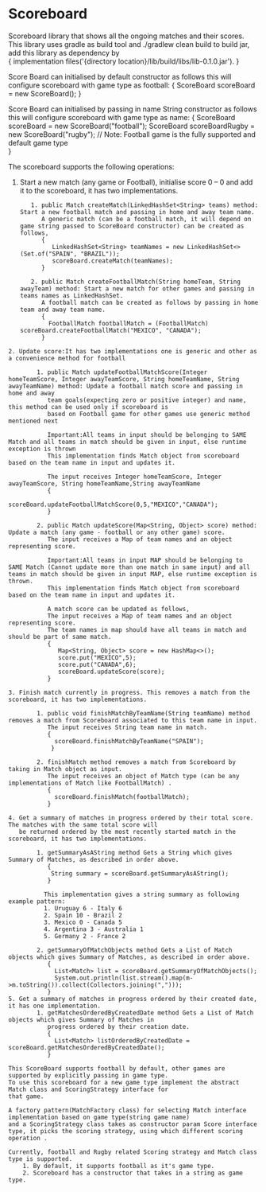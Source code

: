# Scoreboard
 Scoreboard library that shows all the ongoing matches and their scores.
 This library uses gradle as build tool and ./gradlew clean build to build jar, add this library as dependency by 	
 {
  implementation files('{directory location}/lib/build/libs/lib-0.1.0.jar').
 }
 
 Score Board can initialised by default constructor as follows this will configure scoreboard with game type as football:
 {
  ScoreBoard scoreBoard = new ScoreBoard(); 
 }
 
 Score Board can initialised by passing in name String constructor as follows this will configure scoreboard with game type as name: 
  {
   ScoreBoard scoreBoard = new ScoreBoard("football"); 
   ScoreBoard scoreBoardRugby = new ScoreBoard("rugby"); // Note: Football game is the fully supported and default game type  
  }
  
  The scoreboard supports the following operations:
  1. Start a new match (any game or Football), initialise score 0 – 0 and add it to the scoreboard, it has two implementations.
            
            1. public Match createMatch(LinkedHashSet<String> teams) method: Start a new football match and passing in home and away team name.            
               A generic match (can be a football match, it will depend on game string passed to ScoreBoard constructor) can be created as follows,
               { 
                  LinkedHashSet<String> teamNames = new LinkedHashSet<>(Set.of("SPAIN", "BRAZIL"));
                  scoreBoard.createMatch(teamNames); 
               }
                 
            2. public Match createFootballMatch(String homeTeam, String awayTeam) method: Start a new match for other games and passing in teams names as LinkedHashSet.
               A football match can be created as follows by passing in home team and away team name.
               { 
                 FootballMatch footballMatch = (FootballMatch) scoreBoard.createFootballMatch("MEXICO", "CANADA");
               }   


           
    2. Update score:It has two implementations one is generic and other as a convenience method for football
            
            1. public Match updateFootballMatchScore(Integer homeTeamScore, Integer awayTeamScore, String homeTeamName, String awayTeamName) method: Update a football match score and passing in home and away
               team goals(expecting zero or positive integer) and name, this method can be used only if scoreboard is
               based on Football game for other games use generic method mentioned next
               
               Important:All teams in input should be belonging to SAME Match and all teams in match should be given in input, else runtime exception is thrown
               This implementation finds Match object from scoreboard based on the team name in input and updates it.
               
               The input receives Integer homeTeamScore, Integer awayTeamScore, String homeTeamName,String awayTeamName
               {
                  scoreBoard.updateFootballMatchScore(0,5,"MEXICO","CANADA");
               }
                
            2. public Match updateScore(Map<String, Object> score) method: Update a match (any game - football or any other game) score.
               The input receives a Map of team names and an object representing score.
               
               Important:All teams in input MAP should be belonging to SAME Match (Cannot update more than one match in same input) and all teams in match should be given in input MAP, else runtime exception is thrown.
               This implementation finds Match object from scoreboard based on the team name in input and updates it.
                              
               A match score can be updated as follows,
               The input receives a Map of team names and an object representing score.
               The team names in map should have all teams in match and should be part of same match.
               { 
                  Map<String, Object> score = new HashMap<>();
                  score.put("MEXICO",5);
                  score.put("CANADA",6);
                  scoreBoard.updateScore(score);  
               }
               
    3. Finish match currently in progress. This removes a match from the scoreboard, it has two implementations.

            1. public void finishMatchByTeamName(String teamName) method removes a match from Scoreboard associated to this team name in input.
               The input receives String team name in match.
               {
                 scoreBoard.finishMatchByTeamName("SPAIN");
                }
                
            2. finishMatch method removes a match from Scoreboard by taking in Match object as input.   
               The input receives an object of Match type (can be any implementations of Match like FootballMatch) .  
               {
                 scoreBoard.finishMatch(footballMatch);
               }
  
    4. Get a summary of matches in progress ordered by their total score. The matches with the same total score will
       be returned ordered by the most recently started match in the scoreboard, it has two implementations.
       
            1. getSummaryAsAString method Gets a String which gives Summary of Matches, as described in order above.
               {
                String summary = scoreBoard.getSummaryAsAString(); 
               }
               
              This implementation gives a string summary as following example pattern:
              1. Uruguay 6 - Italy 6
              2. Spain 10 - Brazil 2
              3. Mexico 0 - Canada 5
              4. Argentina 3 - Australia 1
              5. Germany 2 - France 2
            
            2. getSummaryOfMatchObjects method Gets a List of Match objects which gives Summary of Matches, as described in order above.
               {
                 List<Match> list = scoreBoard.getSummaryOfMatchObjects();
                 System.out.println(list.stream().map(m->m.toString()).collect(Collectors.joining(",")));
               }
    5. Get a summary of matches in progress ordered by their created date, it has one implementation.
            1. getMatchesOrderedByCreatedDate method Gets a List of Match objects which gives Summary of Matches in
               progress ordered by their creation date.  
               {
                 List<Match> listOrderedByCreatedDate = scoreBoard.getMatchesOrderedByCreatedDate();
               }
  
    This ScoreBoard supports football by default, other games are supported by explicitly passing in game type.
    To use this scoreboard for a new game type implement the abstract Match class and ScoringStrategy interface for
    that game. 
    
    A factory pattern(MatchFactory class) for selecting Match interface implementation based on game type(string game name)
    and a ScoringStrategy class takes as constructor param Score interface type, it picks the scoring strategy, using which different scoring operation .
    
    Currently, football and Rugby related Scoring strategy and Match class type is supported.
        1. By default, it supports football as it's game type.
        2. Scoreboard has a constructor that takes in a string as game type.


